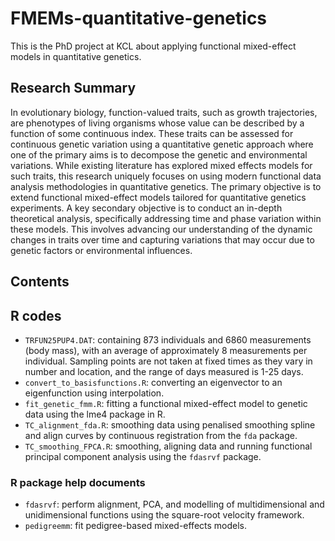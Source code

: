 # FMEMs-quantitative-genetics
This is the PhD project at KCL about applying functional mixed-effect models in quantitative genetics.
## Research Summary
In evolutionary biology, function-valued traits, such as growth trajectories, are phenotypes of living organisms whose value can be described by a function of some continuous index. 
These traits can be assessed for continuous genetic variation using a quantitative genetic approach where one of the primary aims is to decompose the genetic and environmental variations. 
While existing literature has explored mixed effects models for such traits, this research uniquely focuses on using modern functional data analysis methodologies in quantitative genetics. 
The primary objective is to extend functional mixed-effect models tailored for quantitative genetics experiments. A key secondary objective is to conduct an in-depth theoretical analysis, 
specifically addressing time and phase variation within these models. This involves advancing our understanding of the dynamic changes in traits over time and capturing variations that 
may occur due to genetic factors or environmental influences.
## Contents

## R codes
- `TRFUN25PUP4.DAT`: containing 873 individuals and 6860 measurements (body mass), with an average of approximately 8 measurements per individual.
  Sampling points are not taken at fixed times as they vary in number and location, and the range of days measured is 1-25 days.
- `convert_to_basisfunctions.R`: converting an eigenvector to an eigenfunction using interpolation.
- `fit_genetic_fmm.R`:  fitting a functional mixed-effect model to genetic data using the lme4 package in R. 
- `TC_alignment_fda.R`: smoothing data using penalised smoothing spline and align curves by continuous registration from the `fda` package.
- `TC_smoothing_FPCA.R`: smoothing, aligning data and running functional principal component analysis using the `fdasrvf` package.

### R package help documents
- `fdasrvf`: perform alignment, PCA, and modelling of multidimensional and unidimensional functions using the square-root velocity framework.
- `pedigreemm`: fit pedigree-based mixed-effects models.
